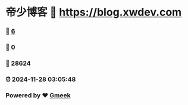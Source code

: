 # 帝少博客 :link: https://blog.xwdev.com 
### :page_facing_up: [6](https://blog.xwdev.com/tag.html) 
### :speech_balloon: 0 
### :hibiscus: 28624 
### :alarm_clock: 2024-11-28 03:05:48 
### Powered by :heart: [Gmeek](https://github.com/Meekdai/Gmeek)
